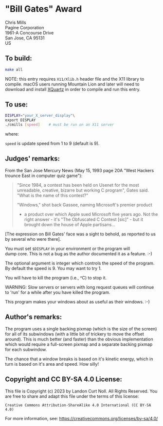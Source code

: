 # "Bill Gates" Award

Chris Mills\
Pagine Corporation\
1961-A Concourse Drive\
San Jose, CA 95131\
US

## To build:

```sh
make all
```

NOTE: this entry requires `X11/Xlib.h` header file and the X11 library to
compile. macOS users running Mountain Lion and later will need to download and
install [XQuartz](https://www.xquartz.org) in order to compile and run this
entry.

## To use:

```sh
DISPLAY="your_X_server_display"\
export DISPLAY
./cmills [speed]	# must be run on an X11 server
```

where:

`speed` is update speed from 1 to 9 (default is 9).

## Judges' remarks:

From the San Jose Mercury News (May 15, 1993 page 20A "West Hackers\
trounce East in computer quiz game"):


>	"Since 1984, a contest has been held on Usenet for the most
>	unreadable, creative, bizarre but working C program", Gates
>	said. "What is the name of this contest?"
>
>	"Windows," shot back Gassee, naming Microsoft's premier product
>	- a product over which Apple sued Microsoft five years ago. Not
>	the right answer - it's "The Obfuscated C Contest [sic]" - but
>	it brought down the house of Apple partisans...

[The expression on Bill Gates' face was a sight to behold, as reported
to us by several who were there].

You must set `$DISPLAY` in your environment or the program will\
dump core.  This is not a bug as the author documented it as
a feature.  :-)

The optional argument is integer which controls the speed of the
program.  By default the speed is 9.  You may want to try 1.

You will have to kill the program (i.e., ^C) to stop it.

WARNING: Slow servers or servers with long request queues will
continue to 'run' for a while after you have killed
the program.

This program makes your windows about as useful as their windows. :-)

## Author's remarks:

The program uses a single backing pixmap (which is the size of the
screen) for all of its subwindows (with a little bit of trickery to
move the offset around).  This is much better (and faster) than the
obvious implementation which would require a full-screen pixmap and
a separate backing pixmap for each subwindow.

The chance that a window breaks is based on it's kinetic energy,
which in turn is based on it's area and speed.  How silly!

## Copyright and CC BY-SA 4.0 License:

This file is Copyright (c) 2023 by Landon Curt Noll.  All Rights Reserved.
You are free to share and adapt this file under the terms of this license:

    Creative Commons Attribution-ShareAlike 4.0 International (CC BY-SA 4.0)

For more information, see: https://creativecommons.org/licenses/by-sa/4.0/
